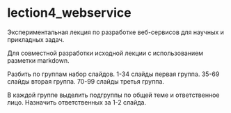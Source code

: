# lection4_webservice
Экспериментальная лекция по разработке веб-сервисов для научных и прикладных задач.


Для совместной разработки исходной лекции с использованием разметки markdown. 

Разбить по группам набор слайдов.
1-34 слайды первая группа. 
35-69 слайды вторая группа.
70-99 слайды третья группа.

В каждой группе выделить подгруппы по общей теме и ответственное лицо.
Назначить ответственных за 1-2 слайда. 
